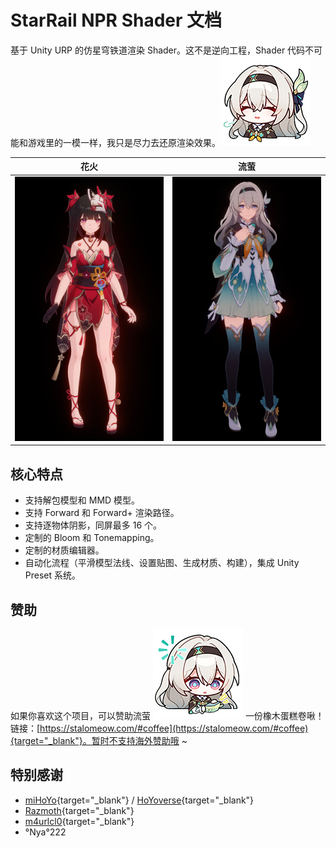 # StarRail NPR Shader 文档

基于 Unity URP 的仿星穹铁道渲染 Shader。这不是逆向工程，Shader 代码不可能和游戏里的一模一样，我只是尽力去还原渲染效果。<img class="no-fancybox md-custom-sticker" src="../assets/stickers/firefly-1.png">

|花火|流萤|
|:-:|:-:|
|![花~火~大~人~](../assets/sparkle.png)|![流~萤~老~婆~](../assets/firefly.png)|

## 核心特点

- 支持解包模型和 MMD 模型。
- 支持 Forward 和 Forward+ 渲染路径。
- 支持逐物体阴影，同屏最多 16 个。
- 定制的 Bloom 和 Tonemapping。
- 定制的材质编辑器。
- 自动化流程（平滑模型法线、设置贴图、生成材质、构建），集成 Unity Preset 系统。

## 赞助

如果你喜欢这个项目，可以赞助流萤 <img class="no-fancybox md-custom-sticker" src="../assets/stickers/firefly-3.png"> 一份橡木蛋糕卷啾！链接：[https://stalomeow.com/#coffee](https://stalomeow.com/#coffee){target="_blank"}。暂时不支持海外赞助哦 ~

## 特别感谢

- [miHoYo](https://mihoyo.com/){target="_blank"} / [HoYoverse](https://hoyoverse.com/){target="_blank"}
- [Razmoth](https://github.com/Razmoth){target="_blank"}
- [m4urlcl0](https://github.com/m4urlclo0){target="_blank"}
- °Nya°222
